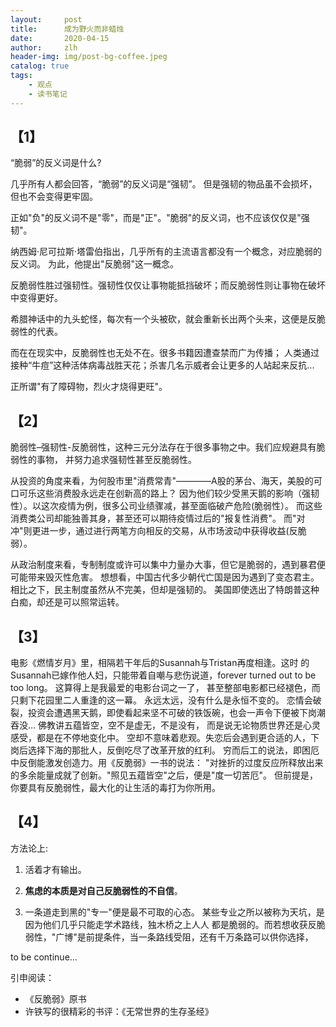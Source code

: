 ```yaml
---
layout:     post
title:      成为野火而非蜡烛
date:       2020-04-15
author:     zlh
header-img: img/post-bg-coffee.jpeg
catalog: true
tags:
    - 观点
    - 读书笔记
---
```

## 【1】
“脆弱”的反义词是什么?

几乎所有人都会回答，“脆弱”的反义词是“强韧”。
但是强韧的物品虽不会损坏，但也不会变得更牢固。

正如"负"的反义词不是"零"，而是"正"。"脆弱"的反义词，也不应该仅仅是"强韧"。

纳西姆·尼可拉斯·塔雷伯指出，几乎所有的主流语言都没有一个概念，对应脆弱的反义词。
为此，他提出"反脆弱"这一概念。

反脆弱性胜过强韧性。强韧性仅仅让事物能抵挡破坏；而反脆弱性则让事物在破坏中变得更好。

希腊神话中的九头蛇怪，每次有一个头被砍，就会重新长出两个头来，这便是反脆弱性的代表。

而在在现实中，反脆弱性也无处不在。很多书籍因遭查禁而广为传播；
人类通过接种“牛痘”这种活体病毒战胜天花；杀害几名示威者会让更多的人站起来反抗... 

正所谓"有了障碍物，烈火才烧得更旺"。

## 【2】
脆弱性–强韧性-反脆弱性，这种三元分法存在于很多事物之中。我们应规避具有脆弱性的事物，
并努力追求强韧性甚至反脆弱性。

从投资的角度来看，为何股市里"消费常青"————A股的茅台、海天，美股的可口可乐这些消费股永远走在创新高的路上？
因为他们较少受黑天鹅的影响（强韧性）。以这次疫情为例，很多公司业绩骤减，甚至面临破产危险(脆弱性）。
而这些消费类公司却能独善其身，甚至还可以期待疫情过后的"报复性消费"。 
而"对冲"则更进一步，通过进行两笔方向相反的交易，从市场波动中获得收益(反脆弱）。

从政治制度来看，专制制度或许可以集中力量办大事，但它是脆弱的，遇到暴君便可能带来毁灭性危害。
想想看，中国古代多少朝代亡国是因为遇到了变态君主。
相比之下，民主制度虽然从不完美，但却是强韧的。
美国即使选出了特朗普这种白痴，却还是可以照常运转。

## 【3】
电影《燃情岁月》里，相隔若干年后的Susannah与Tristan再度相逢。这时
的Susannah已嫁作他人妇，只能带着自嘲与悲伤说道，forever turned out to be too long。
这算得上是我最爱的电影台词之一了，
甚至整部电影都已经褪色，而只剩下花园里二人重逢的这一幕。
永远太远，没有什么是永恒不变的。
恋情会破裂，投资会遭遇黑天鹅，即使看起来坚不可破的铁饭碗，也会一声令下便被下岗潮吞没...
佛教讲五蕴皆空，空不是虚无，不是没有，
而是说无论物质世界还是心灵感受，都是在不停地变化中。
空却不意味着悲观。失恋后会遇到更合适的人，下岗后选择下海的那批人，反倒吃尽了改革开放的红利。
穷而后工的说法，即困厄中反倒能激发创造力。用《反脆弱》一书的说法：
"对挫折的过度反应所释放出来的多余能量成就了创新。"照见五蕴皆空"之后，便是"度一切苦厄"。
但前提是，你要具有反脆弱性，最大化的让生活的毒打为你所用。

## 【4】
方法论上:
1. 活着才有输出。
 
2. **焦虑的本质是对自己反脆弱性的不自信**。

2. 一条道走到黑的"专一"便是最不可取的心态。
某些专业之所以被称为天坑，是因为他们几乎只能走学术路线，独木桥之上人人
都是脆弱的。而若想收获反脆弱性，"广博"是前提条件，当一条路线受阻，还有千万条路可以供你选择，

to be continue... 

引申阅读：
- 《反脆弱》原书
- 许铁写的很精彩的书评：《无常世界的生存圣经》


